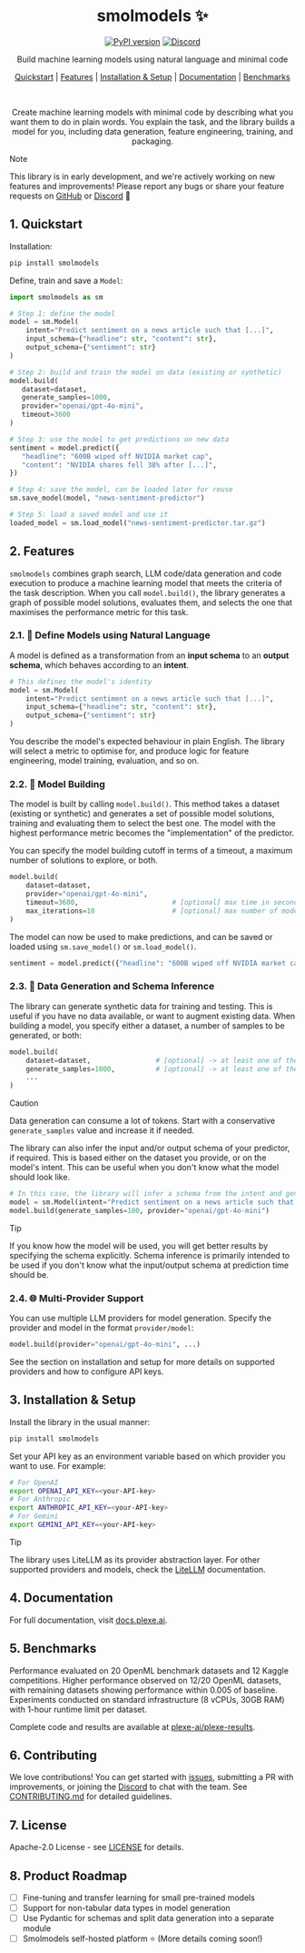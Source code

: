 <div align="center">

# smolmodels ✨

[![PyPI version](https://img.shields.io/pypi/v/smolmodels.svg)](https://pypi.org/project/smolmodels/)
[![Discord](https://img.shields.io/discord/1300920499886358529?logo=discord&logoColor=white)](https://discord.gg/SefZDepGMv)

Build machine learning models using natural language and minimal code

[Quickstart](#1-quickstart) |
[Features](#2-features) |
[Installation & Setup](#3-installation--setup) |
[Documentation](#4-documentation) |
[Benchmarks](#5-benchmarks)

<br>

Create machine learning models with minimal code by describing what you want them to do in
plain words. You explain the task, and the library builds a model for you, including data generation, feature 
engineering, training, and packaging.
</div>

> [!NOTE]
> This library is in early development, and we're actively working on new features and improvements! Please report any
> bugs or share your feature requests on [GitHub](https://github.com/plexe-ai/smolmodels/issues) 
> or [Discord](https://discord.gg/SefZDepGMv) 💛


## 1. Quickstart
Installation:

```bash
pip install smolmodels
```

Define, train and save a `Model`:

```python
import smolmodels as sm

# Step 1: define the model
model = sm.Model(
    intent="Predict sentiment on a news article such that [...]",
    input_schema={"headline": str, "content": str},                     # [optional]
    output_schema={"sentiment": str}                                    # [optional]
)

# Step 2: build and train the model on data (existing or synthetic)
model.build(
   dataset=dataset,                                                     # [optional]
   generate_samples=1000,                                               # [optional]
   provider="openai/gpt-4o-mini",
   timeout=3600
)

# Step 3: use the model to get predictions on new data
sentiment = model.predict({
   "headline": "600B wiped off NVIDIA market cap",
   "content": "NVIDIA shares fell 38% after [...]",
})

# Step 4: save the model, can be loaded later for reuse
sm.save_model(model, "news-sentiment-predictor")

# Step 5: load a saved model and use it
loaded_model = sm.load_model("news-sentiment-predictor.tar.gz")
```

## 2. Features

`smolmodels` combines graph search, LLM code/data generation and code execution to produce a machine learning model
that meets the criteria of the task description. When you call `model.build()`, the library generates a graph of
possible model solutions, evaluates them, and selects the one that maximises the performance metric for this task.

### 2.1. 💬 Define Models using Natural Language
A model is defined as a transformation from an **input schema** to an **output schema**, which behaves according to an
**intent**.

```python
# This defines the model's identity
model = sm.Model(
    intent="Predict sentiment on a news article such that [...]",
    input_schema={"headline": str, "content": str},
    output_schema={"sentiment": str}
)
```

You describe the model's expected behaviour in plain English. The library will select a metric to optimise for, 
and produce logic for feature engineering, model training, evaluation, and so on.

### 2.2. 🎯 Model Building
The model is built by calling `model.build()`. This method takes a dataset (existing or synthetic) and 
generates a set of possible model solutions, training and evaluating them to select
the best one. The model with the highest performance metric becomes the "implementation" of the predictor.

You can specify the model building cutoff in terms of a timeout, a maximum number of solutions to explore, or both.

```python
model.build(
    dataset=dataset,
    provider="openai/gpt-4o-mini",
    timeout=3600,                       # [optional] max time in seconds
    max_iterations=10                   # [optional] max number of model solutions to explore
)
```

The model can now be used to make predictions, and can be saved or loaded using `sm.save_model()` or `sm.load_model()`.

```python
sentiment = model.predict({"headline": "600B wiped off NVIDIA market cap", ...})
```

### 2.3. 🎲 Data Generation and Schema Inference
The library can generate synthetic data for training and testing. This is useful if you have no data available, or 
want to augment existing data. When building a model, you specify either a dataset, a number of samples to be
generated, or both:

```python
model.build(
    dataset=dataset,                # [optional] -> at least one of these is required
    generate_samples=1000,          # [optional] -> at least one of these is required
    ...
)
```

> [!CAUTION]
> Data generation can consume a lot of tokens. Start with a conservative `generate_samples` value and
> increase it if needed.

The library can also infer the input and/or output schema of your predictor, if required. This is based either on the
dataset you provide, or on the model's intent. This can be useful when you don't know what the model should look like.

```python
# In this case, the library will infer a schema from the intent and generate data for you
model = sm.Model(intent="Predict sentiment on a news article such that [...]")
model.build(generate_samples=100, provider="openai/gpt-4o-mini")
```

> [!TIP]
> If you know how the model will be used, you will get better results by specifying the schema explicitly.
> Schema inference is primarily intended to be used if you don't know what the input/output schema at prediction time
> should be.

### 2.4. 🌐 Multi-Provider Support
You can use multiple LLM providers for model generation. Specify the provider and model in the format `provider/model`:

```python
model.build(provider="openai/gpt-4o-mini", ...)
```

See the section on installation and setup for more details on supported providers and how to configure API keys.

## 3. Installation & Setup
Install the library in the usual manner:

```bash
pip install smolmodels
```

Set your API key as an environment variable based on which provider you want to use. For example:

```bash
# For OpenAI
export OPENAI_API_KEY=<your-API-key>
# For Anthropic
export ANTHROPIC_API_KEY=<your-API-key>
# For Gemini
export GEMINI_API_KEY=<your-API-key>
```

> [!TIP]
> The library uses LiteLLM as its provider abstraction layer. For other supported providers and models,
> check the [LiteLLM](https://docs.litellm.ai/docs/providers) documentation.

## 4. Documentation
For full documentation, visit [docs.plexe.ai](https://docs.plexe.ai).

## 5. Benchmarks
Performance evaluated on 20 OpenML benchmark datasets and 12 Kaggle competitions. Higher performance observed on 12/20
OpenML datasets, with remaining datasets showing performance within 0.005 of baseline. Experiments conducted on standard
infrastructure (8 vCPUs, 30GB RAM) with 1-hour runtime limit per dataset.

Complete code and results are available at [plexe-ai/plexe-results](https://github.com/plexe-ai/plexe-results).

## 6. Contributing

We love contributions! You can get started with [issues](https://github.com/plexe-ai/smolmodels/issues),
submitting a PR with improvements, or joining the [Discord](https://discord.gg/3czW7BMj) to chat with the team. 
See [CONTRIBUTING.md](CONTRIBUTING.md) for detailed guidelines.

## 7. License

Apache-2.0 License - see [LICENSE](LICENSE) for details.

## 8. Product Roadmap

- [ ] Fine-tuning and transfer learning for small pre-trained models
- [ ] Support for non-tabular data types in model generation
- [ ] Use Pydantic for schemas and split data generation into a separate module
- [ ] Smolmodels self-hosted platform ⭐ (More details coming soon!)
